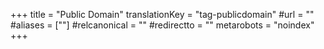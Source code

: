 +++
title = "Public Domain"
translationKey = "tag-publicdomain"
#url = ""
#aliases = [""]
#relcanonical = ""
#redirectto = ""
metarobots = "noindex"
+++
